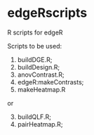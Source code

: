 # edgeRscripts
R scripts for edgeR

Scripts to be used:
1. buildDGE.R;
2. buildDesign.R;
3. anovContrast.R;
4. edgeR:makeContrasts;
5. makeHeatmap.R

or

3. buildQLF.R;
4. pairHeatmap.R;
